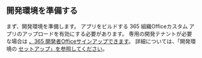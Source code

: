 ## <a name="prepare-your-development-environment"></a>開発環境を準備する

まず、開発環境を準備します。 アプリをビルドする 365 組織Officeカスタム アプリのアップロードを有効にする必要があります。 専用の開発テナントが必要な場合は [、365 開発者Officeサインアップできます](https://developer.microsoft.com/office/dev-program)。 詳細については、「開発環境の [セットアップ」を参照してください](~/concepts/build-and-test/prepare-your-o365-tenant.md)。